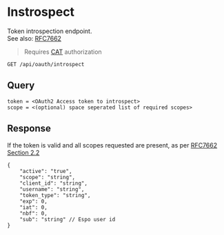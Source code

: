 # Instrospect
Token introspection endpoint.  
See also: [RFC7662](https://datatracker.ietf.org/doc/html/rfc7662)

>Requires [CAT](../api/index.md#cat-authorization) authorization

`GET /api/oauth/introspect`

## Query
```
token = <OAuth2 Access token to introspect>
scope = <(optional) space seperated list of required scopes>
```

## Response
If the token is valid and all scopes requested are present, as per [RFC7662 Section 2.2](https://datatracker.ietf.org/doc/html/rfc7662#section-2.2)
```jsonc
{
    "active": "true",
    "scope": "string",
    "client_id": "string",
    "username": "string",
    "token_type": "string",
    "exp": 0,
    "iat": 0,
    "nbf": 0,
    "sub": "string" // Espo user id
}
```